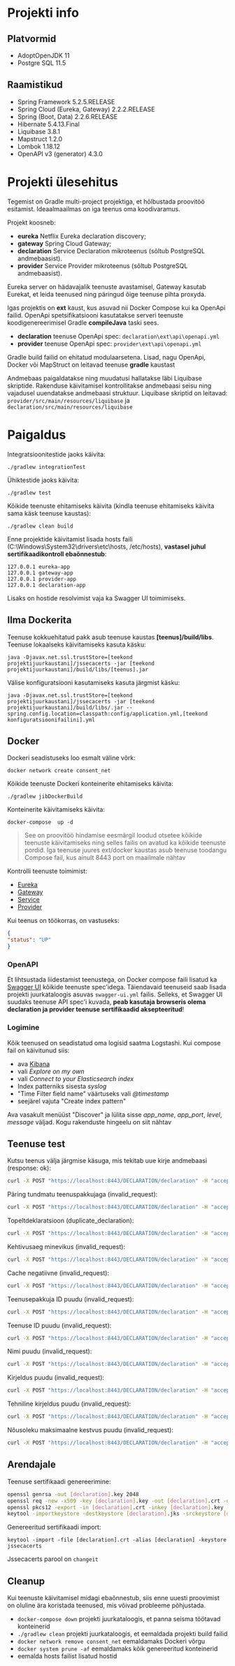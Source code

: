 # Projekti info

## Platvormid
 * AdoptOpenJDK 11
 * Postgre SQL 11.5
 
## Raamistikud
 * Spring Framework 5.2.5.RELEASE
 * Spring Cloud (Eureka, Gateway) 2.2.2.RELEASE
 * Spring (Boot, Data) 2.2.6.RELEASE
 * Hibernate 5.4.13.Final
 * Liquibase 3.8.1
 * Mapstruct 1.2.0
 * Lombok 1.18.12
 * OpenAPI v3 (generator) 4.3.0
 
# Projekti ülesehitus
Tegemist on Gradle multi-project projektiga, et hõlbustada proovitöö esitamist. Ideaalmaailmas on iga teenus oma koodivaramus.

Projekt koosneb:
 * **eureka** Netflix Eureka declaration discovery;
 * **gateway** Spring Cloud Gateway;
 * **declaration** Service Declaration mikroteenus (sõltub PostgreSQL andmebaasist).
 * **provider** Service Provider mikroteenus (sõltub PostgreSQL andmebaasist).
 
Eureka server on hädavajalik teenuste avastamisel, Gateway kasutab Eurekat, et leida teenused ning päringud õige teenuse pihta proxyda.

Igas projektis on **ext** kaust, kus asuvad nii Docker Compose kui ka OpenApi failid. OpenApi spetsifikatsiooni kasutatakse
serveri teenuste koodigenereerimisel Gradle **compileJava** taski sees.
 * **declaration** teenuse OpenApi spec: ```declaration\ext\api\openapi.yml```
 * **provider** teenuse OpenApi spec: ```provider\ext\api\openapi.yml```

Gradle build failid on ehitatud modulaarsetena. Lisad, nagu OpenApi, Docker või MapStruct on leitavad teenuse **gradle** kaustast

Andmebaas paigaldatakse ning muudatusi hallatakse läbi Liquibase skriptide. Rakenduse käivitamisel kontrollitakse andmebaasi seisu
ning vajadusel uuendatakse andmebaasi struktuur. Liquibase skriptid on leitavad: ```provider/src/main/resources/liquibase``` ja 
```declaration/src/main/resources/liquibase```

# Paigaldus

Integratsioonitestide jaoks käivita:

```./gradlew integrationTest```

Ühiktestide jaoks käivita:

```./gradlew test```

Kõikide teenuste ehitamiseks käivita (kindla teenuse ehitamiseks käivita sama käsk teenuse kaustas):

```./gradlew clean build```

Enne projektide käivitamist lisada hosts faili (C:\Windows\System32\drivers\etc\hosts, /etc/hosts), **vastasel juhul sertifikaadikontroll ebaõnnestub**:
```
127.0.0.1 eureka-app
127.0.0.1 gateway-app
127.0.0.1 provider-app
127.0.0.1 declaration-app
```
Lisaks on hostide resolvimist vaja ka Swagger UI toimimiseks.

## Ilma Dockerita

Teenuse kokkuehitatud pakk asub teenuse kaustas **[teenus]/build/libs**. Teenuse lokaalseks käivitamiseks kasuta käsku:

```java -Djavax.net.ssl.trustStore=[teekond projektijuurkaustani]/jssecacerts -jar [teekond projektijuurkaustani]/build/libs/[teenus].jar``` 

Välise konfiguratsiooni kasutamiseks kasuta järgmist käsku:

```java -Djavax.net.ssl.trustStore=[teekond projektijuurkaustani]/jssecacerts -jar [teekond projektijuurkaustani]/build/libs/.jar --spring.config.location=classpath:config/application.yml,[teekond konfiguratsioonifailini].yml```

## Docker

Dockeri seadistuseks loo esmalt väline võrk:

```docker network create consent_net```

Kõikide teenuste Dockeri konteinerite ehitamiseks käivita:

```./gradlew jibDockerBuild```

Konteinerite käivitamiseks käivita:

```docker-compose  up -d```
> See on proovitöö hindamise eesmärgil loodud otsetee kõikide teenuste käivitamiseks ning selles failis on avatud ka kõikide teenuste pordid. Iga teenuse juures ext/docker kaustas asub teenuse toodangu Compose fail, kus ainult 8443 port on maailmale nähtav

Kontrolli teenuste toimimist:
 * [Eureka](https://localhost:8761/actuator/health)
 * [Gateway](https://localhost:8443/actuator/health)
 * [Service](https://localhost:8010/actuator/health)
 * [Provider](https://localhost:8011/actuator/health)

Kui teenus on töökorras, on vastuseks:
```json
{
"status": "UP"
}
```

### OpenAPI
Et lihtsustada liidestamist teenustega, on Docker compose faili lisatud ka [Swagger UI](http://localhost:8888/swagger-ui.html) kõikide teenuste spec'idega. Täiendavaid teenuseid saab lisada projekti juurkataloogis asuvas ```swagger-ui.yml``` failis. Selleks, et Swagger UI suudaks teenuse API spec'i kuvada, **peab kasutaja browseris olema declaration ja provider teenuse sertifikaadid aksepteeritud**!

### Logimine
Kõik teenused on seadistatud oma logisid saatma Logstashi. Kui compose fail on käivitunud siis: 
  * ava [Kibana](http://localhost:5601)
  * vali *Explore on my own*
  * vali *Connect to your Elasticsearch index*
  * Index patterniks sisesta *syslog*
  * "Time Filter field name" väärtuseks vali *@timestamp*
  * seejärel vajuta "Create index pattern"
  
Ava vasakult menüüst "Discover" ja lülita sisse *app_name*, *app_port*, *level*, *message* väljad. Kogu rakenduste hingeelu on siit nähtav

## Teenuse test
Kutsu teenus välja järgmise käsuga, mis tekitab uue kirje andmebaasi (response: ok):
```bash
curl -X POST "https://localhost:8443/DECLARATION/declaration" -H "accept: application/json" -H "Content-Type: application/json" -d "{\"serviceProviderId\":\"spId\",\"serviceDeclarationId\":\"dId\",\"name\":\"Name\",\"description\":\"description in different langs\",\"technicalDescription\":\"technical stuff\",\"consentMaxDurationSeconds\":0,\"needSignature\":false,\"validUntil\":1901307432,\"maxCacheSeconds\":0}" -k -v
```
Päring tundmatu teenuspakkujaga (invalid_request): 
```bash
curl -X POST "https://localhost:8443/DECLARATION/declaration" -H "accept: application/json" -H "Content-Type: application/json" -d "{\"serviceProviderId\":\"unknown\",\"serviceDeclarationId\":\"dId\",\"name\":\"Name\",\"description\":\"description in different langs\",\"technicalDescription\":\"technical stuff\",\"consentMaxDurationSeconds\":0,\"needSignature\":false,\"validUntil\":1901307432,\"maxCacheSeconds\":0}" -k -v
```
Topeltdeklaratsioon (duplicate_declaration): 
```bash
curl -X POST "https://localhost:8443/DECLARATION/declaration" -H "accept: application/json" -H "Content-Type: application/json" -d "{\"serviceProviderId\":\"spId\",\"serviceDeclarationId\":\"dId\",\"name\":\"Name\",\"description\":\"description in different langs\",\"technicalDescription\":\"technical stuff\",\"consentMaxDurationSeconds\":0,\"needSignature\":false,\"validUntil\":1901307432,\"maxCacheSeconds\":0}" -k -v
```
Kehtivusaeg minevikus (invalid_request): 
```bash
curl -X POST "https://localhost:8443/DECLARATION/declaration" -H "accept: application/json" -H "Content-Type: application/json" -d "{\"serviceProviderId\":\"spId\",\"serviceDeclarationId\":\"dId-1\",\"name\":\"Name\",\"description\":\"description in different langs\",\"technicalDescription\":\"technical stuff\",\"consentMaxDurationSeconds\":0,\"needSignature\":false,\"validUntil\":1101307432,\"maxCacheSeconds\":0}" -k -v
```
Cache negatiivne (invalid_request): 
```bash
curl -X POST "https://localhost:8443/DECLARATION/declaration" -H "accept: application/json" -H "Content-Type: application/json" -d "{\"serviceProviderId\":\"spId\",\"serviceDeclarationId\":\"dId-2\",\"name\":\"Name\",\"description\":\"description in different langs\",\"technicalDescription\":\"technical stuff\",\"consentMaxDurationSeconds\":0,\"needSignature\":false,\"validUntil\":1901307432,\"maxCacheSeconds\":-1}" -k -v
```
Teenusepakkuja ID puudu (invalid_request): 
```bash
curl -X POST "https://localhost:8443/DECLARATION/declaration" -H "accept: application/json" -H "Content-Type: application/json" -d "{\"serviceProviderId\":null,\"serviceDeclarationId\":\"dId-3\",\"name\":\"Name\",\"description\":\"description in different langs\",\"technicalDescription\":\"technical stuff\",\"consentMaxDurationSeconds\":0,\"needSignature\":false,\"validUntil\":1901307432,\"maxCacheSeconds\":0}" -k -v
```
Teenuse ID puudu (invalid_request): 
```bash
curl -X POST "https://localhost:8443/DECLARATION/declaration" -H "accept: application/json" -H "Content-Type: application/json" -d "{\"serviceProviderId\":\"spId\",\"serviceDeclarationId\":null,\"name\":\"Name\",\"description\":\"description in different langs\",\"technicalDescription\":\"technical stuff\",\"consentMaxDurationSeconds\":0,\"needSignature\":false,\"validUntil\":1901307432,\"maxCacheSeconds\":0}" -k -v
```
Nimi puudu (invalid_request): 
```bash
curl -X POST "https://localhost:8443/DECLARATION/declaration" -H "accept: application/json" -H "Content-Type: application/json" -d "{\"serviceProviderId\":\"spId\",\"serviceDeclarationId\":\"dId-4\",\"name\":null,\"description\":\"description in different langs\",\"technicalDescription\":\"technical stuff\",\"consentMaxDurationSeconds\":0,\"needSignature\":false,\"validUntil\":1901307432,\"maxCacheSeconds\":0}" -k -v
```
Kirjeldus puudu (invalid_request): 
```bash
curl -X POST "https://localhost:8443/DECLARATION/declaration" -H "accept: application/json" -H "Content-Type: application/json" -d "{\"serviceProviderId\":\"spId\",\"serviceDeclarationId\":\"dId-5\",\"name\":\"Name\",\"description\":null,\"technicalDescription\":\"technical stuff\",\"consentMaxDurationSeconds\":0,\"needSignature\":false,\"validUntil\":1901307432,\"maxCacheSeconds\":0}" -k -v
```
Tehniline kirjeldus puudu (invalid_request): 
```bash
curl -X POST "https://localhost:8443/DECLARATION/declaration" -H "accept: application/json" -H "Content-Type: application/json" -d "{\"serviceProviderId\":\"spId\",\"serviceDeclarationId\":\"dId-6\",\"name\":\"Name\",\"description\":\"description in different langs\",\"technicalDescription\":null,\"consentMaxDurationSeconds\":0,\"needSignature\":false,\"validUntil\":1901307432,\"maxCacheSeconds\":0}" -k -v
```
Nõusoleku maksimaalne kestvus puudu (invalid_request): 
```bash
curl -X POST "https://localhost:8443/DECLARATION/declaration" -H "accept: application/json" -H "Content-Type: application/json" -d "{\"serviceProviderId\":\"spId\",\"serviceDeclarationId\":\"dId\",\"name\":\"Name\",\"description\":\"description in different langs\",\"technicalDescription\":\"technical stuff\",\"consentMaxDurationSeconds\":null,\"needSignature\":false,\"validUntil\":1901307432,\"maxCacheSeconds\":0}" -k -v
```

## Arendajale

Teenuse sertifikaadi genereerimine:
```bash
openssl genrsa -out [declaration].key 2048
openssl req -new -x509 -key [declaration].key -out [declaration].crt -days 3650 -subj /CN=[declaration]-app/OU=GDEV/O=Helmes
openssl pkcs12 -export -in [declaration].crt -inkey [declaration].key -name [declaration] -out [declaration].p12
keytool -importkeystore -destkeystore [declaration].jks -srckeystore [declaration].p12 -srcstoretype PKCS12
```
Genereeritud sertifikaadi import:

```keytool -import -file [declaration].crt -alias [declaration] -keystore jssecacerts```

Jssecacerts parool on ```changeit```

## Cleanup

Kui teenuste käivitamisel midagi ebaõnnestub, siis enne uuesti proovimist on oluline ära koristada teenused, mis võivad probleeme põhjustada.
 * ```docker-compose down``` projekti juurkataloogis, et panna seisma töötavad konteinerid
 * ```./gradlew clean```  projekti juurkataloogis, et eemaldada projekti build failid
 * ```docker network remove consent_net``` eemaldamaks Dockeri võrgu
 * ```docker system prune -af``` eemaldamaks kõik genereeritud konteinerid
 * eemalda hosts failist lisatud hostid
